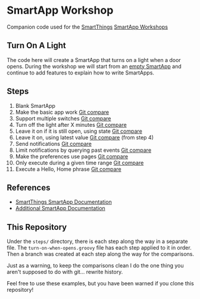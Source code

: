 # SmartApp Workshop

Companion code used for the [SmartThings](http://www.smartthings.com) [SmartApp Workshops](http://blog.smartthings.com/news/roundups/smartapp-workshops/)

## Turn On A Light

The code here will create a SmartApp that turns on a light when a door opens. During the workshop we will start from an [empty SmartApp](https://github.com/mrnohr/smartapp-workshop/blob/master/steps/01-blank-new-app.groovy) and continue to add features to explain how to write SmartApps.

## Steps
1. Blank SmartApp
2. Make the basic app work [Git compare](https://github.com/mrnohr/smartapp-workshop/compare/step1...step2?w=1)
3. Support multiple switches [Git compare](https://github.com/mrnohr/smartapp-workshop/compare/step2...step3?w=1)
4. Turn off the light after X minutes [Git compare](https://github.com/mrnohr/smartapp-workshop/compare/step3...step4?w=1)
5. Leave it on if it is still open, using state [Git compare](https://github.com/mrnohr/smartapp-workshop/compare/step4...step5?w=1)
6. Leave it on, using latest value [Git compare](https://github.com/mrnohr/smartapp-workshop/compare/step4...step6?w=1) (from step 4)
7. Send notifications [Git compare](https://github.com/mrnohr/smartapp-workshop/compare/step6...step7?w=1)
8. Limit notifications by querying past events [Git compare](https://github.com/mrnohr/smartapp-workshop/compare/step7...step8?w=1)
9. Make the preferences use pages [Git compare](https://github.com/mrnohr/smartapp-workshop/compare/step8...step9?w=1)
10. Only execute during a given time range [Git compare](https://github.com/mrnohr/smartapp-workshop/compare/step9...step10?w=1)
11. Execute a Hello, Home phrase [Git compare](https://github.com/mrnohr/smartapp-workshop/compare/step10...step11?w=1)

## References

* [SmartThings SmartApp Documentation](http://docs.smartthings.com/en/latest/smartapp-developers-guide/index.html)
* [Additional SmartApp Documentation](https://graph.api.smartthings.com/ide/doc/smartApp)

## This Repository

Under the ```steps/``` directory, there is each step along the way in a separate file. The ```turn-on-when-opens.groovy``` file has each step applied to it in order. Then a branch was created at each step along the way for the comparisons.

Just as a warning, to keep the comparisons clean I do the one thing you aren't supposed to do with git... rewrite history.

Feel free to use these examples, but you have been warned if you clone this repository!
